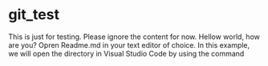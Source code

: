 # git_test
This is just for testing. Please ignore the content for now.
Hellow world, how are you? 
Opren Readme.md in your text editor of choice. In this example, we will open the directory in Visual Studio Code by using the command 
